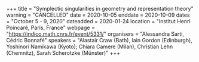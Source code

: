 +++
title = "Symplectic singularities in geometry and representation theory"
warning = "CANCELLED"
date = 2020-10-05
enddate = 2020-10-09
dates = "October 5 - 9, 2020"
dateadded = 2020-01-24
location = "Institut Henri Poincaré, Paris, France"
webpage = "https://indico.math.cnrs.fr/event/5331/"
organisers = "Alessandra Sarti, Cédric Bonnafé"
speakers = "Alastair Craw (Bath), Iain Gordon (Edinburgh), Yoshinori Namikawa (Kyoto); Chiara Camere (Milan), Christian Lehn (Chemnitz), Sarah Scherotzke (Münster)"
+++
